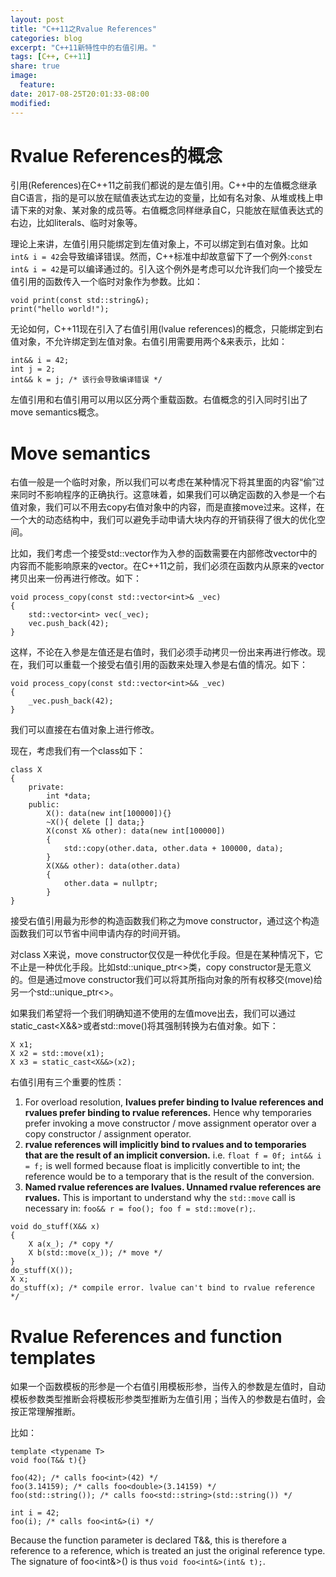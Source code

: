 ```yaml
---
layout: post
title: "C++11之Rvalue References"
categories: blog
excerpt: "C++11新特性中的右值引用。"
tags: [C++, C++11]
share: true
image:
  feature:
date: 2017-08-25T20:01:33-08:00
modified: 
---
```


# Rvalue References的概念
引用(References)在C++11之前我们都说的是左值引用。C++中的左值概念继承自C语言，指的是可以放在赋值表达式左边的变量，比如有名对象、从堆或栈上申请下来的对象、某对象的成员等。右值概念同样继承自C，只能放在赋值表达式的右边，比如literals、临时对象等。

理论上来讲，左值引用只能绑定到左值对象上，不可以绑定到右值对象。比如`int& i = 42`会导致编译错误。然而，C++标准中却故意留下了一个例外:`const int& i = 42`是可以编译通过的。引入这个例外是考虑可以允许我们向一个接受左值引用的函数传入一个临时对象作为参数。比如：
```
void print(const std::string&);
print("hello world!");
```

无论如何，C++11现在引入了右值引用(lvalue references)的概念，只能绑定到右值对象，不允许绑定到左值对象。右值引用需要用两个&来表示，比如：
```
int&& i = 42;
int j = 2;
int&& k = j; /* 该行会导致编译错误 */
```

左值引用和右值引用可以用以区分两个重载函数。右值概念的引入同时引出了move semantics概念。

# Move semantics
右值一般是一个临时对象，所以我们可以考虑在某种情况下将其里面的内容“偷”过来同时不影响程序的正确执行。这意味着，如果我们可以确定函数的入参是一个右值对象，我们可以不用去copy右值对象中的内容，而是直接move过来。这样，在一个大的动态结构中，我们可以避免手动申请大块内存的开销获得了很大的优化空间。

比如，我们考虑一个接受std::vector<int>作为入参的函数需要在内部修改vector中的内容而不能影响原来的vector。在C++11之前，我们必须在函数内从原来的vector拷贝出来一份再进行修改。如下：
```
void process_copy(const std::vector<int>& _vec)
{
    std::vector<int> vec(_vec);
    vec.push_back(42);
}
```
这样，不论在入参是左值还是右值时，我们必须手动拷贝一份出来再进行修改。现在，我们可以重载一个接受右值引用的函数来处理入参是右值的情况。如下：
```
void process_copy(const std::vector<int>&& _vec)
{
    _vec.push_back(42);
}
```
我们可以直接在右值对象上进行修改。

现在，考虑我们有一个class如下：
```
class X
{
    private:
        int *data;
    public:
        X(): data(new int[100000]){}
        ~X(){ delete [] data;}
        X(const X& other): data(new int[100000])
        {
            std::copy(other.data, other.data + 100000, data);
        }
        X(X&& other): data(other.data)
        {
            other.data = nullptr;
        }
}
```
接受右值引用最为形参的构造函数我们称之为move constructor，通过这个构造函数我们可以节省中间申请内存的时间开销。

对class X来说，move constructor仅仅是一种优化手段。但是在某种情况下，它不止是一种优化手段。比如std::unique_ptr<>类，copy constructor是无意义的。但是通过move constructor我们可以将其所指向对象的所有权移交(move)给另一个std::unique_ptr<>。

如果我们希望将一个我们明确知道不使用的左值move出去，我们可以通过static_cast<X&&>或者std::move()将其强制转换为右值对象。如下：
```
X x1;
X x2 = std::move(x1);
X x3 = static_cast<X&&>(x2);
```

右值引用有三个重要的性质：
1. For overload resolution, **lvalues prefer binding to lvalue references and rvalues prefer binding to rvalue references.** Hence why temporaries prefer invoking a move constructor / move assignment operator over a copy constructor / assignment operator.
2. **rvalue references will implicitly bind to rvalues and to temporaries that are the result of an implicit conversion.** i.e. `float f = 0f; int&& i = f;` is well formed because float is implicitly convertible to int; the reference would be to a temporary that is the result of the conversion.
3. **Named rvalue references are lvalues. Unnamed rvalue references are rvalues.** This is important to understand why the `std::move` call is necessary in: `foo&& r = foo(); foo f = std::move(r);`.

```
void do_stuff(X&& x)
{
    X a(x_); /* copy */
    X b(std::move(x_)); /* move */
}
do_stuff(X());
X x;
do_stuff(x); /* compile error. lvalue can't bind to rvalue reference */
```

# Rvalue References and function templates
如果一个函数模板的形参是一个右值引用模板形参，当传入的参数是左值时，自动模板参数类型推断会将模板形参类型推断为左值引用；当传入的参数是右值时，会按正常理解推断。

比如：
```
template <typename T>
void foo(T&& t){}

foo(42); /* calls foo<int>(42) */
foo(3.14159); /* calls foo<double>(3.14159) */
foo(std::string()); /* calls foo<std::string>(std::string()) */

int i = 42;
foo(i); /* calls foo<int&>(i) */
```

Because the function parameter is declared T&&, this is therefore a reference to a reference, which is treated an just the original reference type. The signature of foo<int&>() is thus `void foo<int&>(int& t);`.